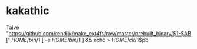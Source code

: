 # kakathic
Taive "https://github.com/rendiix/make_ext4fs/raw/master/prebuilt_binary/$1-$ABI" $HOME/bin/$1
[ -e $HOME/bin/$1 ] && echo > $HOME/ck/$1$pb

